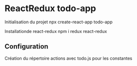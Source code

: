 # ReactRedux todo-app

Initialisation du projet
npx create-react-app todo-app

Installationde react-redux
npm i redux react-redux

## Configuration

Création du répertoire actions avec todo.js pour les constantes
